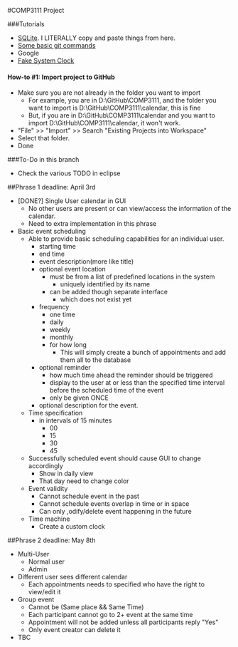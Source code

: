 #COMP3111 Project

###Tutorials
* <a href="http://www.tutorialspoint.com/sqlite/sqlite_java.htm">SQLite</a>. I LITERALLY copy and paste things from here.
* <a href="https://www.siteground.com/tutorials/git/commands.htm">Some basic git commands</a>
* Google
* <a href="http://www.javapractices.com/topic/TopicAction.do?Id=234">Fake System Clock</a>

#### How-to #1: Import project to GitHub
- Make sure you are not already in the folder you want to import
	* For example, you are in D:\GitHub\COMP3111, and the folder you want to import is D:\GitHub\COMP3111\calendar, this is fine
	* But, if you are in D:\GitHub\COMP3111\calendar and you want to import D:\GitHub\COMP3111\calendar, it won't work.
- "File" >> "Import" >> Search "Existing Projects into Workspace"
- Select that folder.
- Done

###To-Do in this branch
* Check the various TODO in eclipse

##Phrase 1 deadline: April 3rd

* [DONE?] Single User calendar in GUI
	* No other users are present or can view/access the information of the calendar.
	* Need to extra implementation in this phrase
* Basic event scheduling
	* Able to provide basic scheduling capabilities for an individual user.
		* starting time
		* end time
		* event description(more like title)
		* optional event location
			* must be from a list of predefined locations in the system
				* uniquely identified by its name
			* can be added though separate interface
				* which does not exist yet
		* frequency
			* one time
			* daily
			* weekly
			* monthly
			* for how long
				* This will simply create a bunch of appointments and add them all to the database
		* optional reminder
			* how much time ahead the reminder should be triggered
			* display to the user at or less than the specified time interval before the scheduled time of the event
			* only be given ONCE
		* optional description for the event.
	* Time specification
		* in intervals of 15 minutes
			* 00
			* 15
			* 30
			* 45
	* Successfully scheduled event should cause GUI to change accordingly
		* Show in daily view
		* That day need to change color
	* Event validity
		* Cannot schedule event in the past
		* Cannot schedule events overlap in time or in space
		* Can only ,odify/delete event happening in the future
	* Time machine
		* Create a custom clock

##Phrase 2 deadline: May 8th

* Multi-User
	* Normal user
	* Admin
* Different user sees different calendar
	* Each appointments needs to specified who have the right to view/edit it
* Group event
	* Cannot be (Same place && Same Time)
	* Each participant cannot go to 2+ event at the same time
	* Appointment will not be added unless all participants reply "Yes"
	* Only event creator can delete it
* TBC
